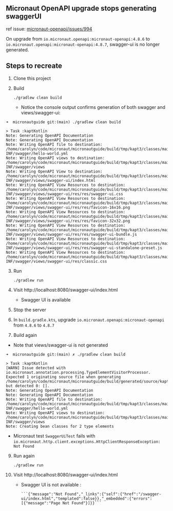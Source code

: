 ## Micronaut OpenAPI upgrade stops generating swaggerUI

ref issue: [micronaut-openapi/issues/994](https://github.com/micronaut-projects/micronaut-openapi/issues/994)

On upgrade from `io.micronaut.openapi:micronaut-openapi:4.8.6` to `io.micronaut.openapi:micronaut-openapi:4.8.7`, 
swagger-ui is no longer generated. 

## Steps to recreate

1. Clone this project


2. Build

   `./gradlew clean build`

    * Notice the console output confirms generation of both swagger and views/swagger-ui:

```
➜  micronautguide git:(main) ./gradlew clean build

> Task :kaptKotlin
Note: Generating OpenAPI Documentation
Note: Generating OpenAPI Documentation
Note: Writing OpenAPI file to destination: /home/carolyn/code/micronaut/micronautguide/build/tmp/kapt3/classes/main/META-INF/swagger/hello-world.yml
Note: Writing OpenAPI views to destination: /home/carolyn/code/micronaut/micronautguide/build/tmp/kapt3/classes/main/META-INF/swagger/views
Note: Writing OpenAPI View to destination: /home/carolyn/code/micronaut/micronautguide/build/tmp/kapt3/classes/main/META-INF/swagger/views/swagger-ui/index.html
Note: Writing OpenAPI View Resources to destination: /home/carolyn/code/micronaut/micronautguide/build/tmp/kapt3/classes/main/META-INF/swagger/views/swagger-ui/res/res/swagger-ui.css
Note: Writing OpenAPI View Resources to destination: /home/carolyn/code/micronaut/micronautguide/build/tmp/kapt3/classes/main/META-INF/swagger/views/swagger-ui/res/res/favicon-16x16.png
Note: Writing OpenAPI View Resources to destination: /home/carolyn/code/micronaut/micronautguide/build/tmp/kapt3/classes/main/META-INF/swagger/views/swagger-ui/res/res/favicon-32x32.png
Note: Writing OpenAPI View Resources to destination: /home/carolyn/code/micronaut/micronautguide/build/tmp/kapt3/classes/main/META-INF/swagger/views/swagger-ui/res/res/swagger-ui-bundle.js
Note: Writing OpenAPI View Resources to destination: /home/carolyn/code/micronaut/micronautguide/build/tmp/kapt3/classes/main/META-INF/swagger/views/swagger-ui/res/res/swagger-ui-standalone-preset.js
Note: Writing OpenAPI View Resources to destination: /home/carolyn/code/micronaut/micronautguide/build/tmp/kapt3/classes/main/META-INF/swagger/views/swagger-ui/res/classic.css

```

3. Run

    `./gradlew run`


4. Visit http://localhost:8080/swagger-ui/index.html 
    
    * Swagger UI is available 



5. Stop the server 


6. In `build.gradle.kts`, upgrade `io.micronaut.openapi:micronaut-openapi` from `4.8.6` to `4.8.7`


7. Build again

 * Note that views/swagger-ui is not generated

```
➜  micronautguide git:(main) ✗ ./gradlew clean build

> Task :kaptKotlin
[WARN] Issue detected with io.micronaut.annotation.processing.TypeElementVisitorProcessor. Expected 1 originating source file when generating /home/carolyn/code/micronaut/micronautguide/build/generated/source/kapt/main/dummy, but detected 0: [].
Note: Generating OpenAPI Documentation
Note: Generating OpenAPI Documentation
Note: Writing OpenAPI file to destination: /home/carolyn/code/micronaut/micronautguide/build/tmp/kapt3/classes/main/META-INF/swagger/hello-world.yml
Note: Writing OpenAPI views to destination: /home/carolyn/code/micronaut/micronautguide/build/tmp/kapt3/classes/main/META-INF/swagger/views
Note: Creating bean classes for 2 type elements

```

 * Micronaut test `SwaggerUiTest` fails with `io.micronaut.http.client.exceptions.HttpClientResponseException: Not Found`

9. Run again

   `./gradlew run`



4. Visit http://localhost:8080/swagger-ui/index.html

   * Swagger UI is not available :

         ```{"message":"Not Found","_links":{"self":{"href":"/swagger-ui/index.html","templated":false}},"_embedded":{"errors":[{"message":"Page Not Found"}]}}```
